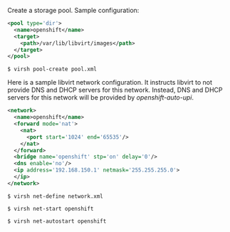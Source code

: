 Create a storage pool. Sample configuration:
```xml
<pool type='dir'>
  <name>openshift</name>
  <target>
    <path>/var/lib/libvirt/images</path>
  </target>
</pool>
```

```
$ virsh pool-create pool.xml
```

Here is a sample libvirt network configuration. It instructs libvirt to not provide DNS and DHCP servers for this network. Instead, DNS and DHCP servers for this network will be provided by *openshift-auto-upi*.

```xml
<network>
  <name>openshift</name>
  <forward mode='nat'>
    <nat>
      <port start='1024' end='65535'/>
    </nat>
  </forward>
  <bridge name='openshift' stp='on' delay='0'/>
  <dns enable='no'/>
  <ip address='192.168.150.1' netmask='255.255.255.0'>
  </ip>
</network>
```

```
$ virsh net-define network.xml
```

```
$ virsh net-start openshift
```

```
$ virsh net-autostart openshift
```
